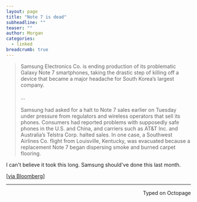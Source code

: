 ```yaml
---
layout: page
title: "Note 7 is dead"
subheadline: ""
teaser: ""
author: Morgan
categories:
  - linked
breadcrumb: true
---
```


> Samsung Electronics Co. is ending production of its problematic Galaxy Note 7 smartphones, taking the drastic step of killing off a device that became a major headache for South Korea’s largest company.
<br><br>
...
<br><br>
> Samsung had asked for a halt to Note 7 sales earlier on Tuesday under pressure from regulators and wireless operators that sell its phones. Consumers had reported problems with supposedly safe phones in the U.S. and China, and carriers such as AT&T Inc. and Australia’s Telstra Corp. halted sales. In one case, a Southwest Airlines Co. flight from Louisville, Kentucky, was evacuated because a replacement Note 7 began dispersing smoke and burned carpet flooring.

I can't believe it took this long. Samsung should've done this last month.

[[via Bloomberg](https://www.bloomberg.com/news/articles/2016-10-11/samsung-ends-production-of-note-7-after-global-recall-new-fires)]

---
<p align="right">Typed on Octopage</p>
